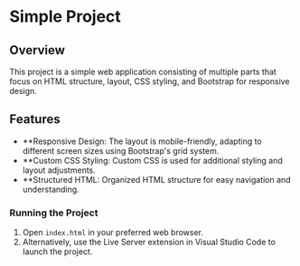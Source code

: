 # Simple Project

## Overview

This project is a simple web application consisting of multiple parts that focus on HTML structure, layout, CSS styling, and Bootstrap for responsive design.

## Features

- **Responsive Design: The layout is mobile-friendly, adapting to different screen sizes using Bootstrap's grid system.
- **Custom CSS Styling: Custom CSS is used for additional styling and layout adjustments.
- **Structured HTML: Organized HTML structure for easy navigation and understanding.

### Running the Project

1. Open `index.html` in your preferred web browser.
2. Alternatively, use the Live Server extension in Visual Studio Code to launch the project.
